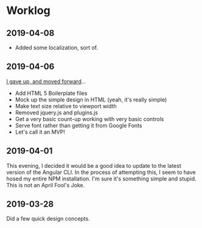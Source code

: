 # Worklog

## 2019-04-08

- Added some localization, sort of.

## 2019-04-06

[I gave up, and moved forward](https://jpreardon.com/2019/04/06/giving-up-moving-forward/)...

- Add HTML 5 Boilerplate files
- Mock up the simple design in HTML (yeah, it's really simple)
- Make text size relative to viewport width
- Removed jquery.js and plugins.js
- Get a very basic count-up working with very basic controls
- Serve font rather than getting it from Google Fonts
- Let's call it an MVP!


## 2019-04-01

This evening, I decided it would be a good idea to update to the latest version of the Angular CLI. In the process of attempting this, I seem to have hosed my entire NPM installation. I'm sure it's something simple and stupid. This is not an April Fool's Joke.

## 2019-03-28

Did a few quick design concepts.